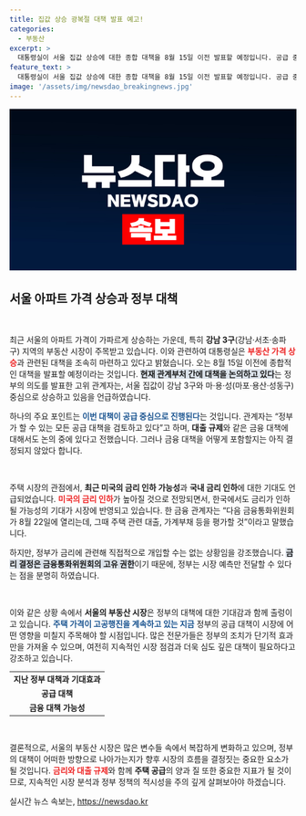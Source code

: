 ```yaml
---
title: 집값 상승 광복절 대책 발표 예고!
categories:
  - 부동산
excerpt: >
  대통령실이 서울 집값 상승에 대한 종합 대책을 8월 15일 이전 발표할 예정입니다. 공급 중심의 대책을 검토 중이며, 대출 규제 여부는 미정. 금리 인하 기대감도 커지고 있어 부동산 시장에 큰 변화가 예상됩니다.
feature_text: >
  대통령실이 서울 집값 상승에 대한 종합 대책을 8월 15일 이전 발표할 예정입니다. 공급 중심의 대책을 검토 중이며, 대출 규제 여부는 미정. 금리 인하 기대감도 커지고 있어 부동산 시장에 큰 변화가 예상됩니다.
image: '/assets/img/newsdao_breakingnews.jpg'
---
```


<p><img src="/assets/img/newsdao_breakingnews.jpg" alt="koreaapp 속보" /></p>

<h2 data-ke-size="size26">서울 아파트 가격 상승과 정부 대책</h2>

<p data-ke-size="size16">&nbsp;</p>

<p>최근 서울의 아파트 가격이 가파르게 상승하는 가운데, 특히 <b>강남 3구</b>(강남·서초·송파구) 지역의 부동산 시장이 주목받고 있습니다. 이와 관련하여 대통령실은 <b><span style="color: #ee2323;">부동산 가격 상승</span></b>과 관련된 대책을 조속히 마련하고 있다고 밝혔습니다. 오는 8월 15일 이전에 종합적인 대책을 발표할 예정이라는 것입니다. <b><span style="background-color: #21538527;">현재 관계부처 간에 대책을 논의하고 있다</span></b>는 정부의 의도를 발표한 고위 관계자는, 서울 집값이 강남 3구와 마·용·성(마포·용산·성동구) 중심으로 상승하고 있음을 언급하였습니다.</p>

<p>하나의 주요 포인트는 <b><span style="color: #1a5490;">이번 대책이 공급 중심으로 진행된다</span></b>는 것입니다. 관계자는 “정부가 할 수 있는 모든 공급 대책을 검토하고 있다”고 하며, <b>대출 규제</b>와 같은 금융 대책에 대해서도 논의 중에 있다고 전했습니다. 그러나 금융 대책을 어떻게 포함할지는 아직 결정되지 않았다 합니다. </p>

<p data-ke-size="size16">&nbsp;</p>

<p>주택 시장의 관점에서, <b>최근 미국의 금리 인하 가능성</b>과 <b>국내 금리 인하</b>에 대한 기대도 언급되었습니다. <b><span style="color: #ee2323;">미국의 금리 인하</span></b>가 높아질 것으로 전망되면서, 한국에서도 금리가 인하될 가능성의 기대가 시장에 반영되고 있습니다. 한 금융 관계자는 “다음 금융통화위원회가 8월 22일에 열리는데, 그때 주택 관련 대출, 가계부채 등을 평가할 것”이라고 말했습니다.</p>

<p>하지만, 정부가 금리에 관련해 직접적으로 개입할 수는 없는 상황임을 강조했습니다. <b><span style="background-color: #21538527;">금리 결정은 금융통화위원회의 고유 권한</span></b>이기 때문에, 정부는 시장 예측만 전달할 수 있다는 점을 분명히 하였습니다.</p>

<p data-ke-size="size16">&nbsp;</p>

<p>이와 같은 상황 속에서 <b>서울의 부동산 시장</b>은 정부의 대책에 대한 기대감과 함께 출렁이고 있습니다. <b><span style="color: #1a5490;">주택 가격이 고공행진을 계속하고 있는 지금</span></b> 정부의 공급 대책이 시장에 어떤 영향을 미칠지 주목해야 할 시점입니다. 많은 전문가들은 정부의 조치가 단기적 효과만을 가져올 수 있으며, 여전히 지속적인 시장 점검과 더욱 심도 깊은 대책이 필요하다고 강조하고 있습니다.</p>

<table>
    <tr>
        <td style="text-align: center; height: 17px;"><b>지난 정부 대책과 기대효과</b></td>
    </tr>
    <tr>
        <td style="text-align: center; height: 17px;"><b>공급 대책</b></td>
    </tr>
    <tr>
        <td style="text-align: center; height: 17px;"><b>금융 대책 가능성</b></td>
    </tr>
</table>

<p data-ke-size="size16">&nbsp;</p>

<p>결론적으로, 서울의 부동산 시장은 많은 변수들 속에서 복잡하게 변화하고 있으며, 정부의 대책이 어떠한 방향으로 나아가는지가 향후 시장의 흐름을 결정짓는 중요한 요소가 될 것입니다. <b><span style="color: #ee2323;">금리와 대출 규제</span></b>와 함께 <b>주택 공급</b>의 양과 질 또한 중요한 지표가 될 것이므로, 지속적인 시장 분석과 정부 정책의 적시성을 주의 깊게 살펴보아야 하겠습니다.</p>
실시간 뉴스 속보는, <a href="https://newsdao.kr" rel="dofollow">https://newsdao.kr</a>


